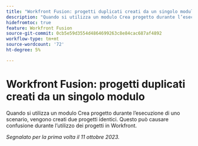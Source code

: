 ```yaml
---
title: "Workfront Fusion: progetti duplicati creati da un singolo modulo"
description: "Quando si utilizza un modulo Crea progetto durante l’esecuzione di uno scenario, vengono creati due progetti identici. Questo può causare confusione quando si utilizzano i progetti in Workfront."
hidefromtoc: true
feature: Workfront Fusion
source-git-commit: 0cb5e59d3554d4864699263c8e84cac687af4892
workflow-type: tm+mt
source-wordcount: '72'
ht-degree: 5%

---
```



# Workfront Fusion: progetti duplicati creati da un singolo modulo

<!--Fusion, WF TOCs-->

Quando si utilizza un modulo Crea progetto durante l’esecuzione di uno scenario, vengono creati due progetti identici. Questo può causare confusione durante l’utilizzo dei progetti in Workfront.

_Segnalato per la prima volta il 11 ottobre 2023._
